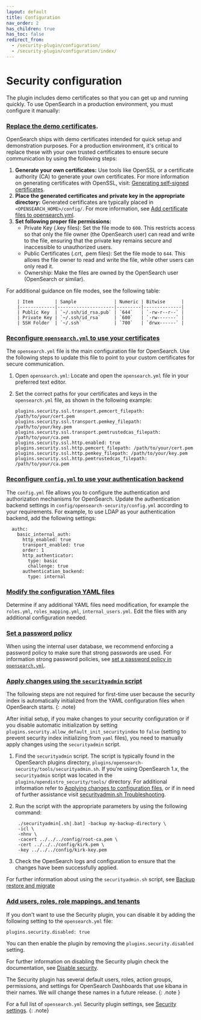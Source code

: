 ```yaml
---
layout: default
title: Configuration
nav_order: 2
has_children: true
has_toc: false
redirect_from:
  - /security-plugin/configuration/
  - /security-plugin/configuration/index/
---
```


# Security configuration

The plugin includes demo certificates so that you can get up and running quickly. To use OpenSearch in a production environment, you must configure it manually:

### [Replace the demo certificates]({{site.url}}{{site.baseurl}}/install-and-configure/install-opensearch/docker/#configuring-basic-security-settings).

OpenSearch ships with demo certificates intended for quick setup and demonstration purposes. For a production environment, it's critical to replace these with your own trusted certificates to ensure secure communication by using the following steps:

1. **Generate your own certificates:** Use tools like OpenSSL or a certificate authority (CA) to generate your own certificates. For more information on generating certificates with OpenSSL, visit: [Generating self-signed certificates](https://opensearch.org/docs/latest/security/configuration/generate-certificates/).
2. **Place the generated certificates and private key in the appropriate directory:** Generated certificates are typically placed in `<OPENSEARCH_HOME>/config/`. For more information, see [Add certificate files to opensearch.yml](https://opensearch.org/docs/latest/security/configuration/generate-certificates/#add-certificate-files-to-opensearchyml/).
3. **Set following proper file permissions:**
    - Private Key (.key files): Set the file mode to `600`. This restricts access so that only the file owner (the OpenSearch user) can read and write to the file, ensuring that the private key remains secure and inaccessible to unauthorized users.
    - Public Certificates (.crt, .pem files): Set the file mode to `644`. This allows the file owner to read and write the file, while other users can only read it.
    - Ownership: Make the files are owned by the OpenSearch user (OpenSearch or similar).

For additional guidance on file modes, see the following table:
        
        | Item        | Sample              | Numeric | Bitwise      |
        |-------------|---------------------|---------|--------------|
        | Public Key  | `~/.ssh/id_rsa.pub` | `644`   | `-rw-r--r--` |
        | Private Key | `~/.ssh/id_rsa`     | `600`   | `-rw-------` |
        | SSH Folder  | `~/.ssh`            | `700`   | `drwx------` |

### [Reconfigure `opensearch.yml` to use your certificates]({{site.url}}{{site.baseurl}}/security/configuration/tls/) 

The `opensearch.yml` file is the main configuration file for OpenSearch. Use the following steps to update this file to point to your custom certificates for secure communication.

1. Open `opensearch.yml`: Locate and open the `opensearch.yml` file in your preferred text editor.
2. Set the correct paths for your certificates and keys in the `opensearch.yml` file, as shown in the following example:

   ```
   plugins.security.ssl.transport.pemcert_filepath: /path/to/your/cert.pem
   plugins.security.ssl.transport.pemkey_filepath: /path/to/your/key.pem
   plugins.security.ssl.transport.pemtrustedcas_filepath: /path/to/your/ca.pem
   plugins.security.ssl.http.enabled: true
   plugins.security.ssl.http.pemcert_filepath: /path/to/your/cert.pem
   plugins.security.ssl.http.pemkey_filepath: /path/to/your/key.pem
   plugins.security.ssl.http.pemtrustedcas_filepath: /path/to/your/ca.pem
   ```

### [Reconfigure `config.yml` to use your authentication backend]({{site.url}}{{site.baseurl}}/security/configuration/configuration/)

The `config.yml` file allows you to configure the authentication and authorization mechanisms for OpenSearch. Update the authentication backend settings in `config/opensearch-security/config.yml` according to your requirements. For example, to use LDAP as your authentication backend, add the following settings:

  ```
    authc:
      basic_internal_auth:
        http_enabled: true
        transport_enabled: true
        order: 1
        http_authenticator:
          type: basic
          challenge: true
        authentication_backend:
          type: internal
   ```

### [Modify the configuration YAML files]({{site.url}}{{site.baseurl}}/security/configuration/yaml/)

Determine if any additional YAML files need modification, for example the `roles.yml`, `roles_mapping.yml`, `internal_users.yml`. Edit the files with any additional configuration needed.

### [Set a password policy]({{site.url}}{{site.baseurl}}/security/configuration/yaml/#password-settings/)

When using the internal user database, we recommend enforcing a password policy to make sure that strong passwords are used. For information strong password policies, see [set a password policy in `opensearch.yml`]({{site.url}}{{site.baseurl}}/security/configuration/yaml/#opensearchyml).

### [Apply changes using the `securityadmin` script]({{site.url}}{{site.baseurl}}/security/configuration/security-admin/)

The following steps are not required for first-time user because the security index is automatically initialized from the YAML configuration files when OpenSearch starts.
{: .note}

After initial setup, if you make changes to your security configuration or if you disable automatic initialization by setting `plugins.security.allow_default_init_securityindex` to `false` (setting to prevent security index initializing from `yaml` files), you need to manually apply changes using the `securityadmin` script.

1. Find the `securityadmin` script. The script is typically found in the OpenSearch plugins directory, `plugins/opensearch-security/tools/securityadmin.sh`. If you're using OpenSearch 1.x, the `securityadmin` script was located in the `plugins/opendistro_security/tools/` directory. For additional information refer to [Applying changes to configuration files](https://opensearch.org/docs/latest/security/configuration/security-admin/), or if in need of further assistance visit [securityadmin.sh Troubleshooting](https://opensearch.org/docs/latest/troubleshoot/security-admin/).
2. Run the script with the appropriate parameters by using the following command:

   ```
    ./securityadmin[.sh|.bat] -backup my-backup-directory \
    -icl \
    -nhnv \
    -cacert ../../../config/root-ca.pem \
    -cert ../../../config/kirk.pem \
    -key ../../../config/kirk-key.pem
   ```

3. Check the OpenSearch logs and configuration to ensure that the changes have been successfully applied.

For further information about using the `securityadmin.sh` script, see [Backup restore and migrate](https://opensearch.org/docs/latest/security/configuration/security-admin#backup-restore-and-migrate/)



### [Add users, roles, role mappings, and tenants]({{site.url}}{{site.baseurl}}/security/access-control/index/)

If you don't want to use the Security plugin, you can disable it by adding the following setting to the `opensearch.yml` file:

```
plugins.security.disabled: true
```

You can then enable the plugin by removing the `plugins.security.disabled` setting.

For further information on disabling the Security plugin check the documentation, see [Disable security]({{site.url}}{{site.baseurl}}/security/configuration/disable-enable-security/).

The Security plugin has several default users, roles, action groups, permissions, and settings for OpenSearch Dashboards that use kibana in their names. We will change these names in a future release.
{: .note }

For a full list of `opensearch.yml` Security plugin settings, see [Security settings]({{site.url}}{{site.baseurl}}/install-and-configure/configuring-opensearch/security-settings/).
{: .note}
